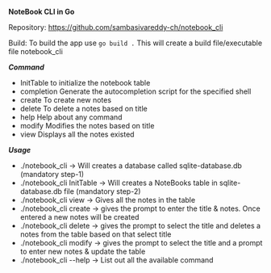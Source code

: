 **NoteBook CLI in Go**

Repository: https://github.com/sambasivareddy-ch/notebook_cli

Build: To build the app use 
<code>go build .</code>
This will create a build file/executable file notebook_cli

***Command***
- InitTable   to initialize the notebook table
- completion  Generate the autocompletion script for the specified shell
- create      To create new notes
- delete      To delete a notes based on title
- help        Help about any command
- modify      Modifies the notes based on title
- view        Displays all the notes existed

***Usage***
- ./notebook_cli -> Will creates a database called sqlite-database.db (mandatory step-1)
- ./notebook_cli InitTable -> Will creates a NoteBooks table in sqlite-database.db file (mandatory step-2)
- ./notebook_cli view -> Gives all the notes in the table
- ./notebook_cli create -> gives the prompt to enter the title & notes. Once entered a new notes will be created
- ./notebook_cli delete -> gives the prompt to select the title and deletes a notes from the table based on that select title
- ./notebook_cli modify -> gives the prompt to select the title and a prompt to enter new notes & update the table
- ./notebook_cli --help -> List out all the available command
